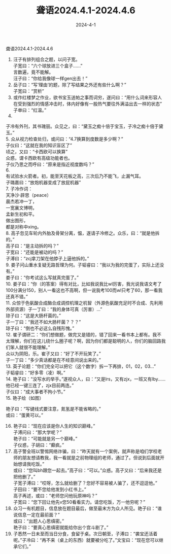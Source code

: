 ﻿---
title: 聋语2024.4.1-2024.4.6
date: 2024-4-1
---
聋语2024.4.1-2024.4.6  
  
1. 汪子有排列组合之题，以问子宽。  
子宽曰：“六个球放进三个盒子......”  
言数遍，竟不能解。  
汪子曰：“你给我像球一样gen出去！”  
2. 岳子曰：“写‘理由’的题，除了写结果之外还有些什么啊？”  
子宽曰：“赏析”  
3. 或作红楼梦之作业，欲书宝玉送帕之事而词穷，遂问曰：“用什么词来形容人在受到强烈的情感冲击时，体内好像有一股热气要往外满溢出去一样的状态”  
子单曰：“红温。”  
4.    
子冷有外刊，其书瑰丽。众见之，曰：“黛玉之痴十倍于宝玉，子冷之痴十倍于黛玉。”  
5. 众从视力检查处归，或问曰：“4.7换算到度数是多少啊？”  
子仪曰：“这就在我的知识盲区了”  
顷之，又曰：“卡西欧可以换算”  
众惑，谓卡西欧有高级功能者也。  
子仪乃思之而呼曰：“原来是指近视度数吗？”  
6.  
有试验水火箭者。初，能至天花板之高，三次后乃不能飞，止漏气耳。  
子璐嘉曰：“放炮机器变成了放屁机器”  
7. 子冷作词：  
天净沙·辟思（peace）  
晨杰若冲一丁，  
一宽襄文博明，  
孟新生初和平。  
做出图形，  
都是对称中xing。  
8. 高子忽见车轮内外胎及骨架分离，愠，遂请子冷修之。众乐，曰：“就是他拆的。”  
高子曰：“是主动拆的吗？”  
子宽曰：“还能是被动的吗？”  
子溥曰：“zcj拿刀架在他脖子上逼他拆的。”  
9. 娄子问山重水复疑无路哲理为何。子韬睿曰：“我以为我的完蛋了，实际上还没有。”  
娄子曰：“你考试这么写就真完蛋了。”  
10. 娄子曰：“你（的答案）得有对比，比如我说我比wl厉害，我光说我语文考了100分满分150，别人一看这也不高啊，但一说我考100而wl只考了60，那一看我还真不错。”  
11. 众惊于色氨酸合成酶合成调控机理之机智（外源色氨酸充足时不合成、先利用外部资源）子一丁曰：“我的身体可真（厉害）…”  
琼子曰：“这是大肠杆菌的。”  
子一丁曰：“我还不如大肠杆菌？？？”  
琼子曰：“倒也不必这么自残形愧。”  
12. 崔子谓研二：“你们想做题，做完又是错的，错了回来一看书本上都有。我不太理解，你们在这儿绕什么圈子呢？啊，因为你们都是聪明的人，你们的脑回路我们笨人就很不能理解。”  
众以为阴阳，乐。崔子又曰：“好了不开玩笑了。”  
子一丁曰：“多少真话都是在不经意间说出来的。”  
13. 英子论题：“你们完全可以把它（这个数字）拆一下再排，01，02，03…”  
子韬睿曰：“好多零（凌）啊。”  
14. 艳子曰：“没写水的举手。”遂视众人，曰：“又是lrs，又有zjx，一班又有lby……他已经一键三连了，zjx目前两连。”  
子仪曰：“成大事者不拘小节。”  
15. 艳子绘（如图）  
  
艳子曰：“写键线式要注意，氮氢是不能省略的。”  
或曰：“蛋黄可以。”  
  
  
16. 艳子曰：“现在应该是你人生的知识巅峰。”  
子溥问曰：“那大学呢？”  
艳子曰：“可能就是另一个巅峰。”  
子仪惑，子胡曰：“癫疯。”  
17. 高子警全班以警惕网络诈骗，曰：“昨天就有一个案例，就声称是咱们学校老师的朋友想请教我，我一看就是之前物理组的老师，通过了。但说到后面就开始想请我吃饭。”  
或曰：“您叫bh跟您一起去。”高子曰：“可以。”众惑。高子又曰：“后来我还是把他删了。”  
子宽子溥曰：“哎呀，怎么就给删了？您好不容易被人骗了，还不逗逗他。”  
子田曰：“要不您给他发到小红书上。”  
高子再述，或曰：“老师您问他玩原神吗？”  
子宽曰：“您下回让他先v您50看看实力。请您吃饭，万一他穷呢？”  
18. 众习一有机题目，信息放在题目最后，做至最末方为众人所见。艳子曰：“谁说信息一定在最前面？”  
或曰：“出题人心思缜密。”  
艳子曰：“要真心思缜密就能给你出个宫斗剧了。”  
19. 子悉然一日未至而当日分食，食留于桌。次日朝至，子溥曰：“袭宝还活着呢。”子冷曰：“再不来（桌上的东西）就要被分吃了。”文宝曰：“现在您可以继承它们。”  
  
